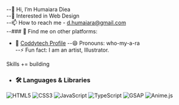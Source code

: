 --👋 Hi, I’m Humaiara Diea<br>
--👀 Interested in Web Design<br>
--📫 How to reach me - d.humaiara@gmail.com <br>
--### 🔗 Find me on other platforms:
- 💼 [Coddytech Profile](https://coddy.tech/profile)
--😄 Pronouns: who-my-a-ra <br>
--⚡ Fun fact: I am an artist, Illustrator. <br>

Skills += building

- ### 🛠️ Languages & Libraries

![HTML5](https://img.shields.io/badge/HTML5-E34F26?style=for-the-badge&logo=html5&logoColor=white)
![CSS3](https://img.shields.io/badge/CSS3-1572B6?style=for-the-badge&logo=css3&logoColor=white)
![JavaScript](https://img.shields.io/badge/JavaScript-F7DF1E?style=for-the-badge&logo=javascript&logoColor=black)
![TypeScript](https://img.shields.io/badge/TypeScript-3178C6?style=for-the-badge&logo=typescript&logoColor=white)
![GSAP](https://img.shields.io/badge/GSAP-88CE02?style=for-the-badge&logo=greensock&logoColor=black)
![Anime.js](https://img.shields.io/badge/Anime.js-000000?style=for-the-badge&logo=anime.js&logoColor=white)


<!---
HumaiaraD/HumaiaraD is a ✨ special ✨ repository because its `README.md` (this file) appears on your GitHub profile.
You can click the Preview link to take a look at your changes.
--->
